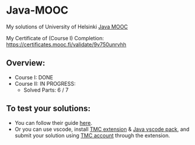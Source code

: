 # Java-MOOC
My solutions of University of Helsinki [Java MOOC](https://java-programming.mooc.fi/)

My Certificate of (Course I) Completion: https://certificates.mooc.fi/validate/9v750unrvhh

## Overview:
- Course I: DONE
- Course II: IN PROGRESS:
  - Solved Parts: 6 / 7   


## To test your solutions:
- You can follow their guide [here](https://www.mooc.fi/en/installation/netbeans/). 
- Or you can use vscode, install [TMC extension](https://marketplace.visualstudio.com/items?itemName=moocfi.test-my-code) & [Java vscode pack](https://marketplace.visualstudio.com/items?itemName=vscjava.vscode-java-pack), and submit your solution using [TMC account](https://tmc.mooc.fi/) through the extension. 
